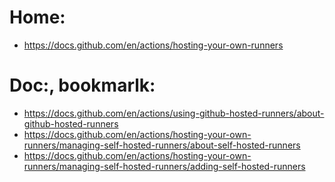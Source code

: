 # Home:
- https://docs.github.com/en/actions/hosting-your-own-runners

# Doc:, bookmarlk:
- https://docs.github.com/en/actions/using-github-hosted-runners/about-github-hosted-runners
- https://docs.github.com/en/actions/hosting-your-own-runners/managing-self-hosted-runners/about-self-hosted-runners
- https://docs.github.com/en/actions/hosting-your-own-runners/managing-self-hosted-runners/adding-self-hosted-runners
